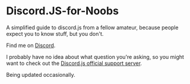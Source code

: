 # Discord.JS-for-Noobs
A simplified guide to discord.js from a fellow amateur, because people expect you to know stuff, but you don't.


Find me on [Discord](https://discord.gg/pwgH5bKhv4).

I probably have no idea about what question you're asking, so you might want to check out the [Discord.js official support server](https://discord.gg/djs).

Being updated occasionally.
